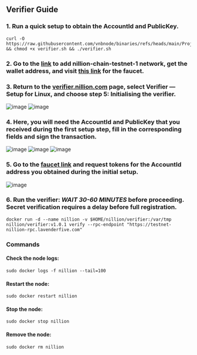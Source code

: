 ## Verifier Guide
### 1. Run a quick setup to obtain the **AccountId** and **PublicKey**.
```
curl -O https://raw.githubusercontent.com/vnbnode/binaries/refs/heads/main/Projects/Nillion/verifier.sh && chmod +x verifier.sh && ./verifier.sh
```
### 2. Go to the [link](https://verifier.nillion.com/) to add nillion-chain-testnet-1 network, get the wallet address, and visit [this link](https://faucet.testnet.nillion.com/) for the faucet.
### 3. Return to the [verifier.nillion.com](https://verifier.nillion.com/) page, select Verifier — Setup for Linux, and choose step 5: Initialising the verifier.
![image](https://github.com/user-attachments/assets/88215c1c-ebba-47d9-80f1-5e1760be3869)
![image](https://github.com/user-attachments/assets/a97e4996-af48-468f-9e35-492844c02dda)
### 4. Here, you will need the **AccountId** and **PublicKey** that you received during the first setup step, fill in the corresponding fields and sign the transaction.
![image](https://github.com/user-attachments/assets/9da00dd4-4278-4a21-86d9-a7c853909a43)
![image](https://github.com/user-attachments/assets/e3944f5a-bc28-4a5f-acbd-3165b76dca37)
![image](https://github.com/user-attachments/assets/54493a43-194e-40d2-be6f-c4f29b3dec02)
### 5. Go to the [faucet link](https://faucet.testnet.nillion.com/) and request tokens for the **AccountId** address you obtained during the initial setup.
![image](https://github.com/user-attachments/assets/f10d4bcc-9e5e-41bf-87ff-a92055782904)
### 6. Run the verifier: _WAIT 30-60 MINUTES_ before proceeding. Secret verification requires a delay before full registration.
```
docker run -d --name nillion -v $HOME/nillion/verifier:/var/tmp nillion/verifier:v1.0.1 verify --rpc-endpoint "https://testnet-nillion-rpc.lavenderfive.com"
```
### Commands
#### Check the node logs:
```
sudo docker logs -f nillion --tail=100
```
#### Restart the node:
```
sudo docker restart nillion
```
#### Stop the node:
```
sudo docker stop nillion
```
#### Remove the node:
```
sudo docker rm nillion
```
